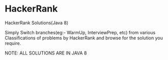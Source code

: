 # HackerRank
HackerRank Solutions(Java 8)

Simply Switch branches(eg:- WarmUp, InterviewPrep, etc) from various Classifications of problems by HackerRank and browse for the solution you require.

NOTE: ALL SOLUTIONS ARE IN JAVA 8
